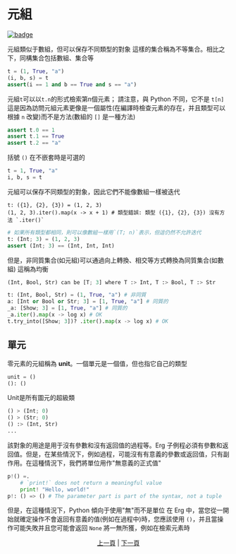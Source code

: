 # 元組

[![badge](https://img.shields.io/endpoint.svg?url=https%3A%2F%2Fgezf7g7pd5.execute-api.ap-northeast-1.amazonaws.com%2Fdefault%2Fsource_up_to_date%3Fowner%3Derg-lang%26repos%3Derg%26ref%3Dmain%26path%3Ddoc/EN/syntax/11_tuple.md%26commit_hash%3D20aa4f02b994343ab9600317cebafa2b20676467)](https://gezf7g7pd5.execute-api.ap-northeast-1.amazonaws.com/default/source_up_to_date?owner=erg-lang&repos=erg&ref=main&path=doc/EN/syntax/11_tuple.md&commit_hash=20aa4f02b994343ab9600317cebafa2b20676467)

元組類似于數組，但可以保存不同類型的對象
這樣的集合稱為不等集合。相比之下，同構集合包括數組、集合等

```python
t = (1, True, "a")
(i, b, s) = t
assert(i == 1 and b == True and s == "a")
```

元組`t`可以以`t.n`的形式檢索第n個元素； 請注意，與 Python 不同，它不是 `t[n]`
這是因為訪問元組元素更像是一個屬性(在編譯時檢查元素的存在，并且類型可以根據 `n` 改變)而不是方法(數組的 `[]` 是一種方法)

```python
assert t.0 == 1
assert t.1 == True
assert t.2 == "a"
```

括號 `()` 在不嵌套時是可選的

```python
t = 1, True, "a"
i, b, s = t
```

元組可以保存不同類型的對象，因此它們不能像數組一樣被迭代

```python,compile_fail
t: ({1}, {2}, {3}) = (1, 2, 3)
(1, 2, 3).iter().map(x -> x + 1) # 類型錯誤: 類型 ({1}, {2}, {3}) 沒有方法 `.iter()`
```

```python
# 如果所有類型都相同，則可以像數組一樣用`(T; n)`表示，但這仍然不允許迭代
t: (Int; 3) = (1, 2, 3)
assert (Int; 3) == (Int, Int, Int)
```

但是，非同質集合(如元組)可以通過向上轉換、相交等方式轉換為同質集合(如數組)
這稱為均衡

```python
(Int, Bool, Str) can be [T; 3] where T :> Int, T :> Bool, T :> Str
```

```python
t: (Int, Bool, Str) = (1, True, "a") # 非同質
a: [Int or Bool or Str; 3] = [1, True, "a"] # 同質的
_a: [Show; 3] = [1, True, "a"] # 同質的
_a.iter().map(x -> log x) # OK
t.try_into([Show; 3])? .iter().map(x -> log x) # OK
```

## 單元

零元素的元組稱為 __unit__。一個單元是一個值，但也指它自己的類型

```python
unit = ()
(): ()
```

Unit是所有圖元的超級類

```python
() > (Int; 0)
() > (Str; 0)
() :> (Int, Str)
...
```

該對象的用途是用于沒有參數和沒有返回值的過程等。Erg 子例程必須有參數和返回值。但是，在某些情況下，例如過程，可能沒有有意義的參數或返回值，只有副作用。在這種情況下，我們將單位用作"無意義的正式值"

```python
p!() =.
    # `print!` does not return a meaningful value
    print! "Hello, world!"
p!: () => () # The parameter part is part of the syntax, not a tuple
```

但是，在這種情況下，Python 傾向于使用"無"而不是單位
在 Erg 中，當您從一開始就確定操作不會返回有意義的值(例如在過程中)時，您應該使用 `()`，并且當操作可能失敗并且您可能會返回 `None` 將一無所獲，例如在檢索元素時

<p align='center'>
    <a href='./12_container_ownership.md'>上一頁</a> | <a href='./14_record.md'>下一頁</a>
</p>
